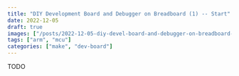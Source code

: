 ```yaml
---
title: "DIY Development Board and Debugger on Breadboard (1) -- Start"
date: 2022-12-05
draft: true
images: ["/posts/2022-12-05-diy-devel-board-and-debugger-on-breadboard-01-start/images/dev-boards.png"]
tags: ["arm", "mcu"]
categories: ["make", "dev-board"]
---
```


TODO